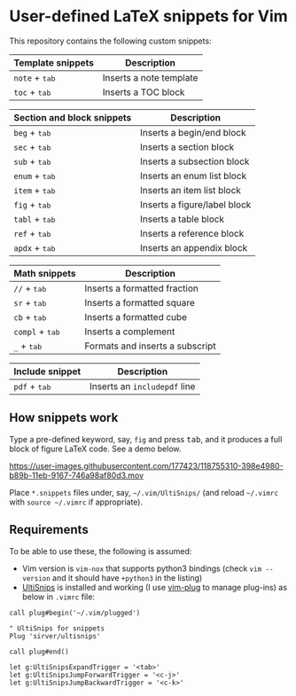 # User-defined LaTeX snippets for Vim

This repository contains the following custom snippets:

| Template snippets          | Description                     |
| -------------------------- | ------------------------------- |
| `note` + <kbd>tab</kbd>    | Inserts a note template         |
| `toc` + <kbd>tab</kbd>     | Inserts a TOC block             |

| Section and block snippets | Description                     |
| -------------------------- | ------------------------------- |
| `beg` + <kbd>tab</kbd>     | Inserts a begin/end block       |
| `sec` + <kbd>tab</kbd>     | Inserts a section block         |
| `sub` + <kbd>tab</kbd>     | Inserts a subsection block      |
| `enum` + <kbd>tab</kbd>    | Inserts an enum list block      |
| `item` + <kbd>tab</kbd>    | Inserts an item list block      |
| `fig` + <kbd>tab</kbd>     | Inserts a figure/label block    |
| `tabl` + <kbd>tab</kbd>    | Inserts a table block           |
| `ref` + <kbd>tab</kbd>     | Inserts a reference block       |
| `apdx` + <kbd>tab</kbd>    | Inserts an appendix block       |

| Math snippets              | Description                     |
| -------------------------- | ------------------------------- |
| `//` + <kbd>tab</kbd>      | Inserts a formatted fraction    |
| `sr` + <kbd>tab</kbd>      | Inserts a formatted square      |
| `cb` + <kbd>tab</kbd>      | Inserts a formatted cube        |
| `compl` + <kbd>tab</kbd>   | Inserts a complement            |
| `_` + <kbd>tab</kbd>       | Formats and inserts a subscript |

| Include snippet            | Description                     |
| -------------------------- | ------------------------------- |
| `pdf` + <kbd>tab</kbd>     | Inserts an `includepdf` line    |

## How snippets work

Type a pre-defined keyword, say, `fig` and press <kbd>tab</kbd>, and it produces a full block of figure LaTeX code. See a demo below.

https://user-images.githubusercontent.com/177423/118755310-398e4980-b89b-11eb-9167-746a98af80d3.mov

Place `*.snippets` files under, say, `~/.vim/UltiSnips/` (and reload `~/.vimrc` with `source ~/.vimrc` if appropriate). 

## Requirements

To be able to use these, the following is assumed: 

- Vim version is `vim-nox` that supports python3 bindings (check `vim --version` and it should have `+python3` in the listing)
- [UltiSnips][us] is installed and working (I use [vim-plug][vp] to manage plug-ins) as below in `.vimrc` file:

```vim
call plug#begin('~/.vim/plugged')

" UltiSnips for snippets
Plug 'sirver/ultisnips'

call plug#end()

let g:UltiSnipsExpandTrigger = '<tab>'
let g:UltiSnipsJumpForwardTrigger = '<c-j>'
let g:UltiSnipsJumpBackwardTrigger = '<c-k>'

```

[us]: https://github.com/SirVer/ultisnips
[vp]: https://github.com/junegunn/vim-plug
